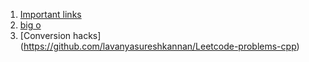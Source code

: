 1. [Important links](https://leetcode.com/discuss/general-discussion/665604/Important-and-Useful-links-from-all-over-the-LeetCode)
2. [big o](https://www.bigocheatsheet.com/)
3. [Conversion hacks] (https://github.com/lavanyasureshkannan/Leetcode-problems-cpp)
